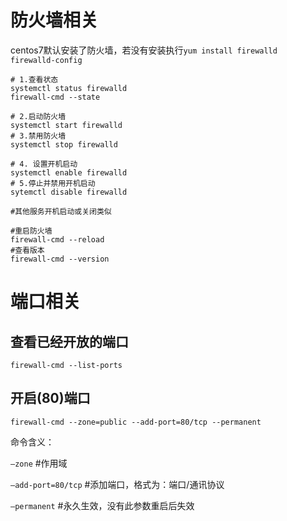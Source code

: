 # 防火墙相关

centos7默认安装了防火墙，若没有安装执行`yum install firewalld firewalld-config`

```shell
# 1.查看状态
systemctl status firewalld
firewall-cmd --state

# 2.启动防火墙
systemctl start firewalld
# 3.禁用防火墙
systemctl stop firewalld

# 4. 设置开机启动
systemctl enable firewalld
# 5.停止并禁用开机启动
sytemctl disable firewalld

#其他服务开机启动或关闭类似

#重启防火墙
firewall-cmd --reload
#查看版本
firewall-cmd --version
```

# 端口相关

## 查看已经开放的端口

```shell
firewall-cmd --list-ports
```

## 开启(80)端口

```shell
firewall-cmd --zone=public --add-port=80/tcp --permanent
```

命令含义：

`–zone` #作用域

`–add-port=80/tcp` #添加端口，格式为：端口/通讯协议

`–permanent` #永久生效，没有此参数重启后失效

